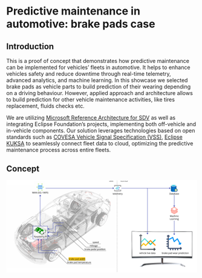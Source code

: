 # Predictive maintenance in automotive: brake pads case​
## Introduction
This is a proof of concept that demonstrates how predictive maintenance can be implemented for vehicles’ fleets in automotive. It helps to enhance vehicles safety and reduce downtime through real-time telemetry, advanced analytics, and machine learning. In this showcase we selected brake pads as vehicle parts to build prediction of their wearing depending on a driving behaviour. However, applied approach and architecture allows to build prediction for other vehicle maintenance activities, like tires replacement, fluids checks etc.

We are utilizing [Microsoft Reference Architecture for SDV](https://learn.microsoft.com/en-us/azure/event-grid/mqtt-automotive-connectivity-and-data-solution) as well as integrating Eclipse Foundation’s projects, implementing both off-vehicle and in-vehicle components. Our solution leverages technologies based on open standards such as [COVESA Vehicle Signal Specification (VSS)](https://github.com/COVESA/vehicle_signal_specification), [Eclipse KUKSA](https://github.com/eclipse-kuksa) to seamlessly connect fleet data to cloud, optimizing the predictive maintenance process across entire fleets.​

## Concept

<img src="images/solution-schematic-diagram.png">